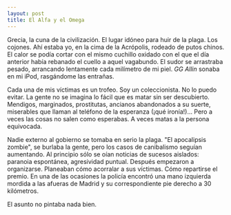 ```yaml
---
layout: post
title: El Alfa y el Omega
---
```


Grecia, la cuna de la civilización. El lugar idóneo para huir de la plaga. Los cojones. Ahí estaba yo, en la cima de la Acrópolis, rodeado de putos chinos.
El calor se podía cortar con el mismo cuchillo oxidado con el que el día anterior había rebanado el cuello a aquel vagabundo. El sudor se arrastraba pesado, arrancando lentamente cada milímetro de mi piel. *GG Allin* sonaba en mi iPod, rasgándome las entrañas.

Cada una de mis víctimas es un trofeo. Soy un coleccionista. No lo puedo evitar. La gente no se imagina lo fácil que es matar sin ser descubierto. Mendigos, marginados, prostitutas, ancianos abandonados a su suerte, miserables que llaman al teléfono de la esperanza (¡qué ironía!)... Pero a veces las cosas no salen como esperabas. A veces matas a la persona equivocada.

Nadie externo al gobierno se tomaba en serio la plaga. "El apocalipsis zombie", se burlaba la gente, pero los casos de canibalismo seguían aumentando. Al principio sólo se oían noticias de sucesos aislados: paranoia espontánea, agresividad puntual. Después empezaron a organizarse. Planeaban cómo acorralar a sus víctimas. Cómo repartirse el premio. En una de las ocasiones la policía encontró una mano izquierda mordida a las afueras de Madrid y su correspondiente pie derecho a 30 kilómetros.

El asunto no pintaba nada bien.